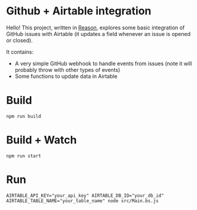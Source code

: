 # Github + Airtable integration

Hello! This project, written in [Reason](reasonml.github.io), explores some basic integration of GitHub issues with Airtable (it updates a field whenever an issue is opened or closed).

It contains:

- A very simple GitHub webhook to handle events from issues (note it will probably throw with other types of events)
- Some functions to update data in Airtable

# Build
```
npm run build
```

# Build + Watch

```
npm run start
```

# Run 

```
AIRTABLE_API_KEY="your_api_key" AIRTABLE_DB_ID="your_db_id" AIRTABLE_TABLE_NAME="your_table_name" node src/Main.bs.js
```